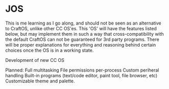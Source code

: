 # JOS
This is me learning as I go along, and should not be seen as an alternative to CraftOS, unlike other CC OS'es. This 'OS' will have the features listed below, but may implement them in such a way that cross-compatibility with the default CraftOS can not be guaranteed for 3rd party programs. 
There will be proper explanations for everything and reasoning behind certain choices once the OS is in a working state.

Development of new CC OS

Planned:
Full multitasking
File permissions per-process
Custom periheral handling
Built-in programs (text/code editor, paint tool, file browser, etc)
Customizable theme and palette. 
  
